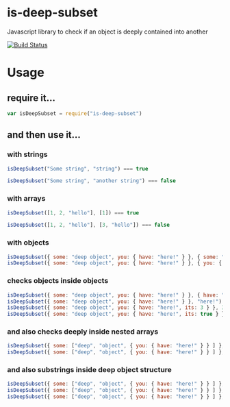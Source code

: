 # is-deep-subset
Javascript library to check if an object is deeply contained into another

[![Build Status](https://travis-ci.org/marcodave/is-deep-subset.svg?branch=master)](https://travis-ci.org/marcodave/is-deep-subset)

# Usage

## require it...
```javascript
var isDeepSubset = require("is-deep-subset")
```

## and then use it...

### with strings
```javascript
isDeepSubset("Some string", "string") === true

isDeepSubset("Some string", "another string") === false
```

### with arrays
```javascript
isDeepSubset([1, 2, "hello"], [1]) === true

isDeepSubset([1, 2, "hello"], [3, "hello"]) === false
```

### with objects 
```javascript
isDeepSubset({ some: "deep object", you: { have: "here!" } }, { some: "deep object" }) === true
isDeepSubset({ some: "deep object", you: { have: "here!" } }, { you: { have: "here!" } }) === true
```

### checks objects inside objects
```javascript
isDeepSubset({ some: "deep object", you: { have: "here!" } }, { have: "here!" }) === true
isDeepSubset({ some: "deep object", you: { have: "here!" } }, "here!") === true
isDeepSubset({ some: "deep object", you: { have: "here!", its: 3 } }, 3) === true
isDeepSubset({ some: "deep object", you: { have: "here!", its: true } }, true) === true
```

### and also checks deeply inside nested arrays
```javascript
isDeepSubset({ some: ["deep", "object", { you: { have: "here!" } } ] }, ["deep", "object"]) === true
isDeepSubset({ some: ["deep", "object", { you: { have: "here!" } } ] }, [{ you: {} }]) === true
```

### and also substrings inside deep object structure
```javascript
isDeepSubset({ some: ["deep", "object", { you: { have: "here!" } } ] }, "deep") === true
isDeepSubset({ some: ["deep", "object", { you: { have: "here!" } } ] }, "here") === true
isDeepSubset({ some: ["deep", "object", { you: { have: "here!" } } ] }, "!") === true
```
